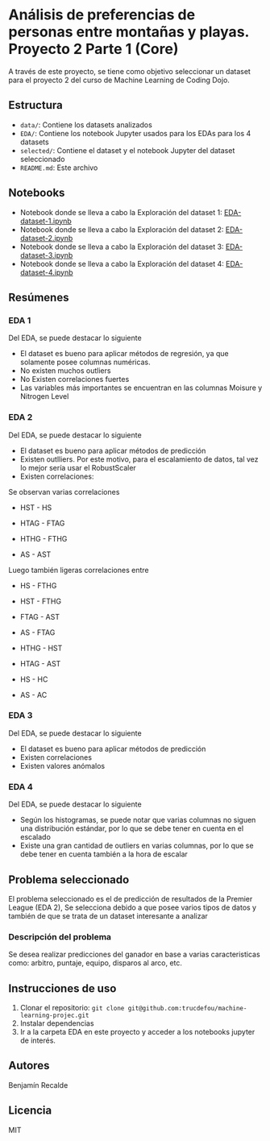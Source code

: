 # Análisis de preferencias de personas entre montañas y playas. Proyecto 2 Parte 1 (Core)

A través de este proyecto, se tiene como objetivo seleccionar un dataset para el proyecto 2 del curso de Machine Learning de Coding Dojo.

## Estructura

- `data/`: Contiene los datasets analizados
- `EDA/`: Contiene los notebook Jupyter usados para los EDAs para los 4 datasets
- `selected/`: Contiene el dataset y el notebook Jupyter del dataset seleccionado
- `README.md`: Este archivo

## Notebooks

- Notebook donde se lleva a cabo la Exploración del dataset 1: [EDA-dataset-1.ipynb](EDA/EDA-dataset-1.ipynb)
- Notebook donde se lleva a cabo la Exploración del dataset 2: [EDA-dataset-2.ipynb](EDA/EDA-dataset-2.ipynb)
- Notebook donde se lleva a cabo la Exploración del dataset 3: [EDA-dataset-3.ipynb](EDA/EDA-dataset-3.ipynb)
- Notebook donde se lleva a cabo la Exploración del dataset 4: [EDA-dataset-4.ipynb](EDA/EDA-dataset-4.ipynb)

## Resúmenes

### EDA 1

Del EDA, se puede destacar lo siguiente

- El dataset es bueno para aplicar métodos de regresión, ya que solamente posee columnas numéricas.
- No existen muchos outliers
- No Existen correlaciones fuertes 
- Las variables más importantes se encuentran en las columnas Moisure y Nitrogen Level

### EDA 2

Del EDA, se puede destacar lo siguiente

- El dataset es bueno para aplicar métodos de predicción
- Existen outlliers. Por este motivo, para el escalamiento de datos, tal vez lo mejor sería usar el RobustScaler
- Existen correlaciones:

Se observan varias correlaciones

- HST - HS

- HTAG - FTAG

- HTHG - FTHG

- AS - AST

Luego también ligeras correlaciones entre

- HS - FTHG

- HST - FTHG

- FTAG - AST

- AS - FTAG

- HTHG - HST

- HTAG - AST

- HS - HC

- AS - AC

### EDA 3

Del EDA, se puede destacar lo siguiente

- El dataset es bueno para aplicar métodos de predicción
- Existen correlaciones
- Existen valores anómalos

### EDA 4

Del EDA, se puede destacar lo siguiente

- Según los histogramas, se puede notar que varias columnas no siguen una distribución estándar, por lo que se debe tener en cuenta en el escalado
- Existe una gran cantidad de outliers en varias columnas, por lo que se debe tener en cuenta también a la hora de escalar

## Problema seleccionado

El problema seleccionado es el de predicción de resultados de la Premier League (EDA 2), Se selecciona debido a que posee varios tipos de datos y también de que se trata de un dataset interesante a analizar

### Descripción del problema

Se desea realizar predicciones del ganador en base a varias caracteristicas como: arbitro, puntaje, equipo, disparos al arco, etc.

## Instrucciones de uso

1. Clonar el repositorio: `git clone git@github.com:trucdefou/machine-learning-projec.git`
2. Instalar dependencias
3. Ir a la carpeta EDA en este proyecto y acceder a los notebooks jupyter de interés.

## Autores

Benjamín Recalde

## Licencia

MIT